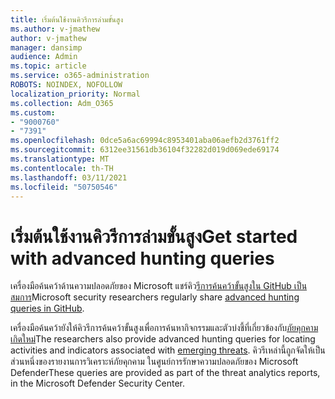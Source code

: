 ```yaml
---
title: เริ่มต้นใช้งานคิวรีการล่ามขั้นสูง
ms.author: v-jmathew
author: v-jmathew
manager: dansimp
audience: Admin
ms.topic: article
ms.service: o365-administration
ROBOTS: NOINDEX, NOFOLLOW
localization_priority: Normal
ms.collection: Adm_O365
ms.custom:
- "9000760"
- "7391"
ms.openlocfilehash: 0dce5a6ac69994c8953401aba06aefb2d3761ff2
ms.sourcegitcommit: 6312ee31561db36104f32282d019d069ede69174
ms.translationtype: MT
ms.contentlocale: th-TH
ms.lasthandoff: 03/11/2021
ms.locfileid: "50750546"
---
```

# <a name="get-started-with-advanced-hunting-queries"></a><span data-ttu-id="08d10-102">เริ่มต้นใช้งานคิวรีการล่ามขั้นสูง</span><span class="sxs-lookup"><span data-stu-id="08d10-102">Get started with advanced hunting queries</span></span>

<span data-ttu-id="08d10-103">เครื่องมือค้นคว้าด้านความปลอดภัยของ Microsoft แชร์คิว[รีการค้นคว้าขั้นสูงใน GitHub เป็นสมการ](https://go.microsoft.com/fwlink/?linkid=2144624)</span><span class="sxs-lookup"><span data-stu-id="08d10-103">Microsoft security researchers regularly share [advanced hunting queries in GitHub](https://go.microsoft.com/fwlink/?linkid=2144624).</span></span>

<span data-ttu-id="08d10-104">เครื่องมือค้นคว้ายังให้คิวรีการค้นคว้าขั้นสูงเพื่อการค้นหากิจกรรมและตัวบ่งชี้ที่เกี่ยวข้องกับ[ภัยคุกคามเกิดใหม่](https://go.microsoft.com/fwlink/?linkid=2145808)</span><span class="sxs-lookup"><span data-stu-id="08d10-104">The researchers also provide advanced hunting queries for locating activities and indicators associated with [emerging threats](https://go.microsoft.com/fwlink/?linkid=2145808).</span></span> <span data-ttu-id="08d10-105">คิวรีเหล่านี้ถูกจัดให้เป็นส่วนหนึ่งของรายงานการวิเคราะห์ภัยคุกคาม ในศูนย์การรักษาความปลอดภัยของ Microsoft Defender</span><span class="sxs-lookup"><span data-stu-id="08d10-105">These queries are provided as part of the threat analytics reports, in the Microsoft Defender Security Center.</span></span>
